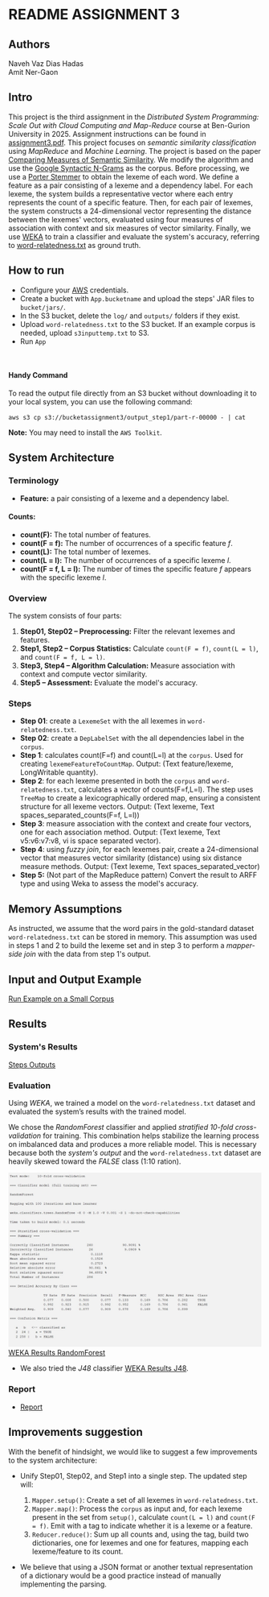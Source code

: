 <!-- Markdown file -->
<!-- In VS code, use ctrl + shift + v to see preview -->
<!-- In IntelliJ, Click the "Preview" icon (top-right) or use Ctrl/Cmd + Shift + A and search for "Markdown Preview." -->

<br/>

# README ASSIGNMENT 3
## Authors

Naveh Vaz Dias Hadas </br>
Amit Ner-Gaon

## Intro
This project is the third assignment in the *Distributed System Programming: Scale Out with Cloud Computing and Map-Reduce* course at Ben-Gurion University in 2025. Assignment instructions can be found in [assignment3.pdf](resources/assignment3.pdf).
This project focuses on *semantic similarity classification* using *MapReduce* and *Machine Learning*.
The project is based on the paper [Comparing Measures of Semantic Similarity](https://ieeexplore.ieee.org/document/4588492). We modify the algorithm and use the [Google Syntactic N-Grams](https://commondatastorage.googleapis.com/books/syntactic-ngrams/index.html) as the corpus.
Before processing, we use a [Porter Stemmer](https://vijinimallawaarachchi.com/2017/05/09/porter-stemming-algorithm/) to obtain the lexeme of each word. We define a feature as a pair consisting of a lexeme and a dependency label. For each lexeme, the system builds a representative vector where each entry represents the count of a specific feature.
Then, for each pair of lexemes, the system constructs a 24-dimensional vector representing the distance between the lexemes' vectors, evaluated using four measures of association with context and six measures of vector similarity.
Finally, we use [WEKA](https://ml.cms.waikato.ac.nz/weka/) to train a classifier and evaluate the system's accuracy, referring to [word-relatedness.txt](resources/word-relatedness.txt) as ground truth.

## How to run
- Configure your [AWS](https://www.awsacademy.com/vforcesite/LMS_Login) credentials.  
- Create a bucket with `App.bucketname` and upload the steps' JAR files to `bucket/jars/`.  
- In the S3 bucket, delete the `log/` and `outputs/` folders if they exist.  
- Upload `word-relatedness.txt` to the S3 bucket. If an example corpus is needed, upload `s3inputtemp.txt` to S3.
- Run `App`

<br/>

#### Handy Command
To read the output file directly from an S3 bucket without downloading it to your local system, you can use the following command:

```bs
aws s3 cp s3://bucketassignment3/output_step1/part-r-00000 - | cat
```

**Note:** You may need to install the `AWS Toolkit`.


## System Architecture

### Terminology

* **Feature:** a pair consisting of a lexeme and a dependency label.

#### Counts:
* **count(F):** The total number of features.
* **count(F = f):** The number of occurrences of a specific feature *f*.
* **count(L):** The total number of lexemes.
* **count(L = l):** The number of occurrences of a specific lexeme *l*.
* **count(F = f, L = l):** The number of times the specific feature *f* appears with the specific lexeme *l*.



### Overview
The system consists of four parts:

1. **Step01, Step02 – Preprocessing:** Filter the relevant lexemes and features.
2. **Step1, Step2 – Corpus Statistics:** Calculate `count(F = f)`, `count(L = l)`, and `count(F = f, L = l)`.
3. **Step3, Step4 – Algorithm Calculation:** Measure association with context and compute vector similarity.
4. **Step5 – Assessment:** Evaluate the model's accuracy.


### Steps
* **Step 01**: create a `LexemeSet` with the all lexemes in `word-relatedness.txt`.
* **Step 02**: create a `DepLabelSet` with the all dependencies label in the `corpus`.
* **Step 1**: calculates count(F=f) and count(L=l) at the `corpus`. Used for creating `lexemeFeatureToCountMap`. Output: (Text feature/lexeme, LongWritable quantity).
* **Step 2**: for each lexeme presented in both the `corpus` and `word-relatedness.txt`, calculates a vector of counts(F=f,L=l). The step uses `TreeMap` to create a lexicographically ordered map, ensuring a consistent structure for all lexeme vectors. Output: (Text lexeme, Text spaces_separated_counts(F=f, L=l))
* **Step 3**: measure association with the context and create four vectors, one for each association method. Output: (Text lexeme, Text v5:v6:v7:v8, vi is space separated vector).
* **Step 4**: using *fuzzy join*, for each lexemes pair, create a 24-dimensional vector that measures vector similarity (distance) using six distance measure methods. Output: (Text lexeme, Text spaces_separated_vector)
* **Step 5:** (Not part of the MapReduce pattern) Convert the result to ARFF type and using Weka to assess the model's accuracy.

## Memory Assumptions
As instructed, we assume that the word pairs in the gold-standard dataset `word-relatedness.txt` can be stored in memory. This assumption was used in steps 1 and 2 to build the lexeme set and in step 3 to perform a *mapper-side join* with the data from step 1's output.  

## Input and Output Example

[Run Example on a Small Corpus](resources/InpuOutputExample)


## Results

### System's Results
[Steps Outputs](resources/Steps_results)

### Evaluation

Using *WEKA*, we trained a model on the `word-relatedness.txt` dataset and evaluated the system’s results with the trained model.

We chose the *RandomForest* classifier and applied *stratified 10-fold cross-validation* for training.
This combination helps stabilize the learning process on imbalanced data and produces a more reliable model. This is necessary because both the *system's output* and the `word-relatedness.txt` dataset are heavily skewed toward the *FALSE* class (1:10 ration).


![WEKA Results RandomForest](resources/WEKA/WEKA_results_RandomForest.jpg) <br/>
[WEKA Results RandomForest](resources/WEKA/WEKA_results_J48.png)
<br/>
* We also tried the *J48* classifier [WEKA Results J48](resources/WEKA/WEKA_results_J48.png).

### Report
- [Report](resources/Report.docx)


## Improvements suggestion
With the benefit of hindsight, we would like to suggest a few improvements to the system architecture:

* Unify Step01, Step02, and Step1 into a single step. The updated step will:
    1. `Mapper.setup()`: Create a set of all lexemes in `word-relatedness.txt`.
    2. `Mapper.map()`: Process the `corpus` as input and, for each lexeme present in the set from `setup()`, calculate `count(L = l)` and `count(F = f)`. Emit with a tag to indicate whether it is a lexeme or a feature.
    3. `Reducer.reduce()`: Sum up all counts and, using the tag, build two dictionaries, one for lexemes and one for features, mapping each lexeme/feature to its count.

* We believe that using a JSON format or another textual representation of a dictionary would be a good practice instead of manually implementing the parsing.  










